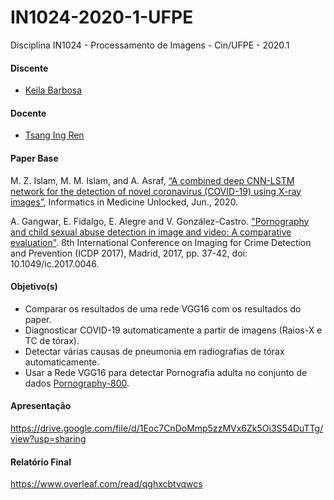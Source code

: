 # IN1024-2020-1-UFPE
Disciplina IN1024 - Processamento de Imagens - Cin/UFPE - 2020.1

#### Discente
* [Keila Barbosa](https://keilabcs.github.io/)

#### Docente
* [Tsang Ing Ren](https://sites.google.com/a/cin.ufpe.br/in1024/home)

####  Paper Base

M. Z. Islam, M. M. Islam, and A. Asraf, [“A combined deep CNN-LSTM network for the detection of novel coronavirus (COVID-19) using X-ray images”](https://doi.org/10.1016/j.imu.2020.100412), Informatics in Medicine Unlocked, Jun., 2020. 

A. Gangwar, E. Fidalgo, E. Alegre and V. González-Castro. ["Pornography and child sexual abuse detection in image and video: A comparative evaluation"](http://gvis.unileon.es/wp-content/uploads/2018/09/PAPERID_82_ICDP2017_Camera_Ready_Pornography-and-Child-Sexual-Abuse-Detection-in-Image-and-Video.pdf). 8th International Conference on Imaging for Crime Detection and Prevention (ICDP 2017), Madrid, 2017, pp. 37-42, doi: 10.1049/ic.2017.0046. 

####  Objetivo(s)

* Comparar os resultados de uma rede VGG16 com os resultados do paper.
* Diagnosticar COVID-19 automaticamente a partir de imagens (Raios-X e TC de tórax).
* Detectar várias causas de pneumonia em radiografias de tórax automaticamente.
* Usar a Rede VGG16 para detectar Pornografia adulta no conjunto de dados [Pornography-800](https://sites.google.com/site/pornographydatabase/).

####  Apresentação
https://drive.google.com/file/d/1Eoc7CnDoMmp5zzMVx6Zk5Oi3S54DuTTg/view?usp=sharing

####  Relatório Final
https://www.overleaf.com/read/qghxcbtvqwcs
